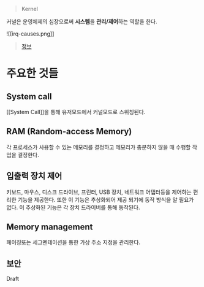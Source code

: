 > Kernel

커널은 운영체제의 심장으로써 **시스템**을 **관리/제어**하는 역할을 한다.

![[irq-causes.png]]
> [정보](https://www.youtube.com/watch?v=M9ZrQX1UgAU)

# 주요한 것들
## System call
[[System Call]]을 통해 유저모드에서 커널모드로 스위칭된다.
## RAM (Random-access Memory)
각 프로세스가 사용할 수 있는 메모리를 결정하고 메모리가 충분하지 않을 때 수행할 작업을 결정한다.
## 입출력 장치 제어
키보드, 마우스, 디스크 드라이브, 프린터, USB 장치, 네트워크 어댑터등을 제어하는 편리한 기능을 제공한다. 또한 이 기능은 추상화되어 제공 되기에 동작 방식을 알 필요가 없다. 이 추상화된 기능은 각 장치 드라이버를 통해 동작된다.
## Memory management
페이징또는 세그멘테이션을 통한 가상 주소 지정을 관리한다.

## 보안
Draft